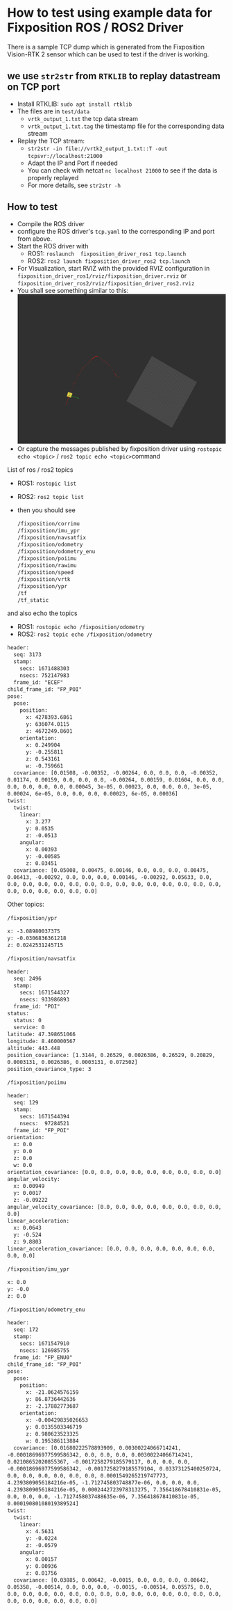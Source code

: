 # How to test using example data for Fixposition ROS / ROS2 Driver

There is a sample TCP dump which is generated from the Fixposition Vision-RTK 2 sensor which can be used to test if the driver is working.

## we use `str2str` from `RTKLIB` to replay datastream on TCP port
  - Install RTKLIB: `sudo apt install rtklib`
  - The files are in `test/data`
    - `vrtk_output_1.txt` the tcp data stream
    - `vrtk_output_1.txt.tag` the timestamp file for the corresponding data stream
  - Replay the TCP stream:
    - `str2str -in file://vrtk2_output_1.txt::T -out tcpsvr://localhost:21000`
    - Adapt the IP and Port if needed
    - You can check with netcat `nc localhost 21000` to see if the data is properly replayed
    - For more details, see `str2str -h`

## How to test
- Compile the ROS driver
- configure the ROS driver's `tcp.yaml` to the corresponding IP and port from above.
- Start the ROS driver with
  - ROS1: `roslaunch  fixposition_driver_ros1 tcp.launch`
  - ROS2: `ros2 launch fixposition_driver_ros2 tcp.launch`
- For Visualization, start RVIZ with the provided RVIZ configuration in `fixposition_driver_ros1/rviz/fixposition_driver.rviz` or `fixposition_driver_ros2/rviz/fixposition_driver_ros2.rviz`
- You shall see something similar to this:
  ![image](TestData_example.png)
- Or capture the messages published by fixposition driver using  `rostopic echo <topic>` /  `ros2 topic echo <topic>`command

List of ros / ros2 topics

- ROS1: `rostopic list`
- ROS2: `ros2 topic list`
- then you should see

  ```
  /fixposition/corrimu
  /fixposition/imu_ypr
  /fixposition/navsatfix
  /fixposition/odometry
  /fixposition/odometry_enu
  /fixposition/poiimu
  /fixposition/rawimu
  /fixposition/speed
  /fixposition/vrtk
  /fixposition/ypr
  /tf
  /tf_static
  ```

and also echo the topics

- ROS1: `rostopic echo /fixposition/odometry`
- ROS2: `ros2 topic echo /fixposition/odometry`


```
header:
  seq: 3173
  stamp:
    secs: 1671488303
    nsecs: 752147983
  frame_id: "ECEF"
child_frame_id: "FP_POI"
pose:
  pose:
    position:
      x: 4278393.6861
      y: 636074.0115
      z: 4672249.8601
    orientation:
      x: 0.249904
      y: -0.255811
      z: 0.543161
      w: -0.759661
  covariance: [0.01508, -0.00352, -0.00264, 0.0, 0.0, 0.0, -0.00352, 0.01174, 0.00159, 0.0, 0.0, 0.0, -0.00264, 0.00159, 0.01604, 0.0, 0.0, 0.0, 0.0, 0.0, 0.0, 0.00045, 3e-05, 0.00023, 0.0, 0.0, 0.0, 3e-05, 0.00024, 6e-05, 0.0, 0.0, 0.0, 0.00023, 6e-05, 0.00036]
twist:
  twist:
    linear:
      x: 3.277
      y: 0.0535
      z: -0.0513
    angular:
      x: 0.00393
      y: -0.00585
      z: 0.03451
  covariance: [0.05008, 0.00475, 0.00146, 0.0, 0.0, 0.0, 0.00475, 0.06413, -0.00292, 0.0, 0.0, 0.0, 0.00146, -0.00292, 0.05633, 0.0, 0.0, 0.0, 0.0, 0.0, 0.0, 0.0, 0.0, 0.0, 0.0, 0.0, 0.0, 0.0, 0.0, 0.0, 0.0, 0.0, 0.0, 0.0, 0.0, 0.0]
```
Other topics:

`/fixposition/ypr`
```
x: -3.08980037375
y: -0.0306836361218
z: 0.0242531245715
```
`/fixposition/navsatfix`
```
header:
  seq: 2496
  stamp:
    secs: 1671544327
    nsecs: 933986893
  frame_id: "POI"
status:
  status: 0
  service: 0
latitude: 47.398651066
longitude: 8.460000567
altitude: 443.448
position_covariance: [1.3144, 0.26529, 0.0026386, 0.26529, 0.20829, 0.0003131, 0.0026386, 0.0003131, 0.072502]
position_covariance_type: 3
```

`/fixposition/poiimu`
```
header:
  seq: 129
  stamp:
    secs: 1671544394
    nsecs:  97284521
  frame_id: "FP_POI"
orientation:
  x: 0.0
  y: 0.0
  z: 0.0
  w: 0.0
orientation_covariance: [0.0, 0.0, 0.0, 0.0, 0.0, 0.0, 0.0, 0.0, 0.0]
angular_velocity:
  x: 0.00949
  y: 0.0017
  z: -0.09222
angular_velocity_covariance: [0.0, 0.0, 0.0, 0.0, 0.0, 0.0, 0.0, 0.0, 0.0]
linear_acceleration:
  x: 0.0643
  y: -0.524
  z: 9.8803
linear_acceleration_covariance: [0.0, 0.0, 0.0, 0.0, 0.0, 0.0, 0.0, 0.0, 0.0]
```

`/fixposition/imu_ypr`
```
x: 0.0
y: -0.0
z: 0.0
```

`/fixposition/odometry_enu`
```
header:
  seq: 172
  stamp:
    secs: 1671547910
    nsecs: 126985755
  frame_id: "FP_ENU0"
child_frame_id: "FP_POI"
pose:
  pose:
    position:
      x: -21.0624576159
      y: 86.8736442636
      z: -2.17882773687
    orientation:
      x: -0.00429835026653
      y: 0.0135503346719
      z: 0.980623523325
      w: 0.195386113884
  covariance: [0.01680222578893909, 0.00300224066714241, -0.00018696977599586342, 0.0, 0.0, 0.0, 0.00300224066714241, 0.02108652020855367, -0.0017258279185579117, 0.0, 0.0, 0.0, -0.00018696977599586342, -0.0017258279185579104, 0.03373125400250724, 0.0, 0.0, 0.0, 0.0, 0.0, 0.0, 0.0001549265219747773, 4.2393809056184216e-05, -1.712745803748877e-06, 0.0, 0.0, 0.0, 4.2393809056184216e-05, 0.0002442723978313275, 7.356418678410831e-05, 0.0, 0.0, 0.0, -1.7127458037488635e-06, 7.356418678410831e-05, 0.00019080108019389524]
twist:
  twist:
    linear:
      x: 4.5631
      y: -0.0224
      z: -0.0579
    angular:
      x: 0.00157
      y: 0.00936
      z: 0.01756
  covariance: [0.03885, 0.00642, -0.0015, 0.0, 0.0, 0.0, 0.00642, 0.05358, -0.00514, 0.0, 0.0, 0.0, -0.0015, -0.00514, 0.05575, 0.0, 0.0, 0.0, 0.0, 0.0, 0.0, 0.0, 0.0, 0.0, 0.0, 0.0, 0.0, 0.0, 0.0, 0.0, 0.0, 0.0, 0.0, 0.0, 0.0, 0.0]
```
